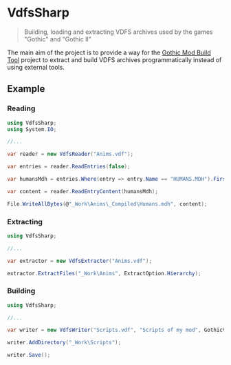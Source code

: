 # VdfsSharp

> Building, loading and extracting VDFS archives used by the games "Gothic" and "Gothic II"

The main aim of the project is to provide a way for the [Gothic Mod Build Tool](https://github.com/Szmyk/gmbt) project to extract and build VDFS archives programmatically instead of using external tools.

## Example

### Reading

```c#
using VdfsSharp;
using System.IO;

//...

var reader = new VdfsReader("Anims.vdf");

var entries = reader.ReadEntries(false);

var humansMdh = entries.Where(entry => entry.Name == "HUMANS.MDH").First();

var content = reader.ReadEntryContent(humansMdh);

File.WriteAllBytes(@"_Work\Anims\_Compiled\Humans.mdh", content);

```

### Extracting

```c#
using VdfsSharp;

//...

var extractor = new VdfsExtractor("Anims.vdf");

extractor.ExtractFiles("_Work\Anims", ExtractOption.Hierarchy);

````

### Building

```c#
using VdfsSharp;

//...

var writer = new VdfsWriter("Scripts.vdf", "Scripts of my mod", GothicVersion.Gothic2);

writer.AddDirectory("_Work\Scripts");

writer.Save();

```
